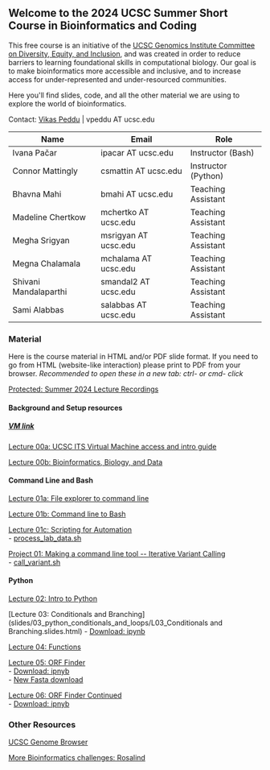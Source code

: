 ## Welcome to the 2024 UCSC Summer Short Course in Bioinformatics and Coding

This free course is an initiative of the [UCSC Genomics Institute Committee on Diversity, Equity, and Inclusion](https://genomics.ucsc.edu/diversity-committee/), 
and was created in order to reduce barriers to learning foundational skills in computational biology.
Our goal is to make bioinformatics more accessible and inclusive, and to increase access for under-represented and under-resourced communities.

Here you'll find slides, code, and all the other material we are using to explore the world of bioinformatics.

Contact: [Vikas Peddu](https://github.com/vpeddu) | vpeddu AT ucsc.edu

| Name                  | Email                | Role                |
|-----------------------|----------------------|---------------------|
| Ivana Pačar           | ipacar AT ucsc.edu   | Instructor (Bash)   |
| Connor Mattingly      | csmattin AT ucsc.edu | Instructor (Python) |
| Bhavna Mahi           | bmahi AT ucsc.edu    | Teaching Assistant  |
| Madeline Chertkow     | mchertko AT ucsc.edu | Teaching Assistant  |
| Megha Srigyan         | msrigyan AT ucsc.edu | Teaching Assistant  |
| Megna Chalamala       | mchalama AT ucsc.edu | Teaching Assistant  |
| Shivani Mandalaparthi | smandal2 AT ucsc.edu | Teaching Assistant  |
| Sami Alabbas          | salabbas AT ucsc.edu | Teaching Assistant  |

### Material

Here is the course material in HTML and/or PDF slide format.
If you need to go from HTML (website-like interaction) please print to PDF from your browser.
*Recommended to open these in a new tab: ctrl- or cmd- click*

[Protected: Summer 2024 Lecture Recordings](https://drive.google.com/drive/folders/1RZjdzRFGXzZr6II2_v10Nr5F-tIvRdW5?usp=drive_link)

#### Background and Setup resources
##### [VM link](remotelab.lt.ucsc.edu) 
[Lecture 00a: UCSC ITS Virtual Machine access and intro guide](slides/00_intro_and_background/00a_BSCC_resource_2023.pdf)

[Lecture 00b: Bioinformatics, Biology, and Data](slides/00_intro_and_background/00b_bioinformatics_bio_data.html)  

#### Command Line and Bash

[Lecture 01a: File explorer to command line](slides/01_command_line_and_bash/01a_file_explorer_to_cmdline.html)  

[Lecture 01b: Command line to Bash](slides/01_command_line_and_bash/01b_commandline_to_bash.html)  

[Lecture 01c: Scripting for Automation](slides/01_command_line_and_bash/01c_scripting_for_automation.html)  
	- [process_lab_data.sh](https://github.com/rreggiar/ucsc_scbc_2022/blob/4c704f8751c9c91cbfd162354f76c56113c4cd35/code/process_lab_data.sh)  

[Project 01: Making a command line tool -- Iterative Variant Calling](slides/01_command_line_and_bash/01d_intermediate_bash_scripting.html)  
	- [call_variant.sh](https://github.com/rreggiar/ucsc_scbc_2022/blob/4c704f8751c9c91cbfd162354f76c56113c4cd35/code/call_variant.sh)    

#### Python

[Lecture 02: Intro to Python](slides/02_intro_python/02_intro_python.slides.html)  

[Lecture 03: Conditionals and Branching](slides/03_python_conditionals_and_loops/L03_Conditionals and Branching.slides.html)
	- [Download: ipynb](slides/03_python_conditionals_and_loops/L03_Conditionals_and_Branching.ipynb)  

[Lecture 04: Functions](slides/04_functions/L04_functions.slides.html)  

[Lecture 05: ORF Finder](slides/L05_ORF_finder/L05_ORF_finder.slides.html)  
	- [Download: ipnyb](slides/L05_ORF_finder/L05_ORF_finder.ipynb)  
	- [New Fasta download](https://raw.githubusercontent.com/rreggiar/ucsc_scbc_2022/master/slides/L05_ORF_finder/test.fasta)  

[Lecture 06: ORF Finder Continued](slides/L06_ORF_finder_continued/L06_ORF_finder_student.slides.html)  
	- [Download: ipnyb](slides/L06_ORF_finder_continued/L06_ORF_finder_student.ipynb)  


### Other Resources  

[UCSC Genome Browser](https://genome.ucsc.edu)  

[More Bioinformatics challenges: Rosalind](https://rosalind.info/about/)  
